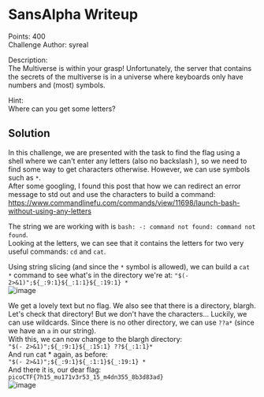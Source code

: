# SansAlpha Writeup

Points: 400<br>
Challenge Author: syreal

Description:<br>
The Multiverse is within your grasp! Unfortunately, the server that contains the secrets of the multiverse is in a universe where keyboards only have numbers and (most) symbols.

Hint:<br>
Where can you get some letters?

## Solution

In this challenge, we are presented with the task to find the flag using a shell where we can't enter any letters (also no backslash \), so we need to find some way to get characters otherwise. However, we can use symbols such as ```*```.<br>
After some googling, I found this post that how we can redirect an error message to std out and use the characters to build a command:<br>
https://www.commandlinefu.com/commands/view/11698/launch-bash-without-using-any-letters

The string we are working with is ```bash: -: command not found: command not found```.<br>
Looking at the letters, we can see that it contains the letters for two very useful commands: ```cd``` and ```cat```.<br>

Using string slicing (and since the ```*``` symbol is allowed), we can build a ```cat *``` command to see what's in the directory we're at:
```"$(- 2>&1)";${_:9:1}${_:1:1}${_:19:1} *```<br>
![image](https://github.com/martinlaubscher/picoctf2024/assets/113263884/b2c357d6-415f-4681-afbe-bb4384c24d1d)

We get a lovely text but no flag. We also see that there is a directory, blargh. Let's check that directory! But we don't have the characters... Luckily, we can use wildcards. Since there is no other directory, we can use ```??a*``` (since we have an ```a``` in our string).<br>
With this, we can now change to the blargh directory:<br>
```"$(- 2>&1)";${_:9:1}${_:15:1} ??${_:1:1}*```<br>
And run cat * again, as before:<br>
```"$(- 2>&1)";${_:9:1}${_:1:1}${_:19:1} *```<br>
And there it is, our dear flag:<br>
```picoCTF{7h15_mu171v3r53_15_m4dn355_8b3d83ad}```<br>
![image](https://github.com/martinlaubscher/picoctf2024/assets/113263884/9ebdb40f-ec8a-437a-8995-97dd0682a42d)

